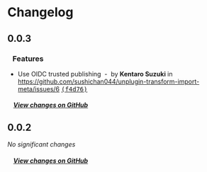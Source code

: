 # Changelog

## 0.0.3

### &nbsp;&nbsp;&nbsp;Features

- Use OIDC trusted publishing &nbsp;-&nbsp; by **Kentaro Suzuki** in https://github.com/sushichan044/unplugin-transform-import-meta/issues/6 [<samp>(f4d76)</samp>](https://github.com/sushichan044/unplugin-transform-import-meta/commit/f4d76b8)

##### &nbsp;&nbsp;&nbsp;&nbsp;[View changes on GitHub](https://github.com/sushichan044/unplugin-transform-import-meta/compare/0.0.2...0.0.3)

## 0.0.2

*No significant changes*

##### &nbsp;&nbsp;&nbsp;&nbsp;[View changes on GitHub](https://github.com/sushichan044/unplugin-transform-import-meta/compare/0.0.1...0.0.2)
